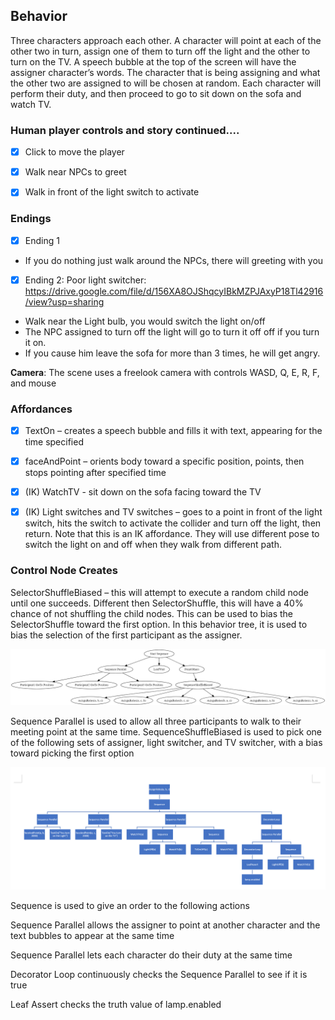 ## Behavior

Three characters approach each other.  A character will point at each of the other two in turn, assign one of them to turn off the light and the other to turn on the TV.  A speech bubble at the top of the screen will have the assigner character’s words.  The character that is being assigning and what the other two are assigned to will be chosen at random.  Each character will perform their duty, and then proceed to go to sit down on the sofa and watch TV.  

### Human player controls and story continued.... 

- [x] Click to move the player
- [x] Walk near NPCs to greet
- [x] Walk in front of the light switch to activate


### Endings

- [x] Ending 1

* If you do nothing just walk around the NPCs, there will greeting with you

- [x] Ending 2: Poor light switcher: https://drive.google.com/file/d/156XA8OJShqcyIBkMZPJAxyP18Tl42916/view?usp=sharing
* Walk near the Light bulb, you would switch the light on/off
* The NPC assigned to turn off the light will go to turn it off off if you turn it on.
* If you cause him leave the sofa for more than 3 times, he will get angry.


**Camera**: The scene uses a freelook camera with controls WASD, Q, E, R, F, and mouse


### Affordances
  - [x] TextOn – creates a speech bubble and fills it with text, appearing for the time specified

  - [x] faceAndPoint – orients body toward a specific position, points, then stops pointing after specified time

  - [x] (IK) WatchTV - sit down on the sofa facing toward the TV

  - [x] (IK) Light switches and TV switches – goes to a point in front of the light switch, hits the switch to activate the collider and turn off the light, then return. Note that this is an IK affordance. They will use different pose to switch the light on and off when they walk from different path.

### Control Node Creates
SelectorShuffleBiased – this will attempt to execute a random child node until one succeeds. Different then SelectorShuffle, this will have a 40% chance of not shuffling the child nodes.  This can be used to bias the SelectorShuffle toward the first option.  In this behavior tree, it is used to bias the selection of the first participant as the assigner.

![](Report/tree1.png)

Sequence Parallel is used to allow all three participants to walk to their meeting point at the same time.
SequenceShuffleBiased is used to pick one of the following sets of assigner, light switcher, and TV switcher, with a bias toward picking the first option



![](Report/img2.png)

Sequence is used to give an order to the following actions

Sequence Parallel allows the assigner to point at another character and the text bubbles to appear at the same time

Sequence Parallel lets each character do their duty at the same time

Decorator Loop continuously checks the Sequence Parallel to see if it is true

Leaf Assert checks the truth value of lamp.enabled
